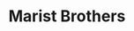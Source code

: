 ---
  title: Marist Brothers
  description: Beginnings in France, South Africa and now.
  latitude: -26.173891
  longitude: 28.075287
  cards:
    - poi-001-card-001.md
    - poi-001-card-002.md
    - poi-001-card-003.md
    - poi-001-card-004.md
    - poi-001-card-005.md
    - poi-001-card-006.md
    - poi-001-card-007.md
    - poi-001-card-008.md
  themes:
    - Marist Brothers
    - Something random
---